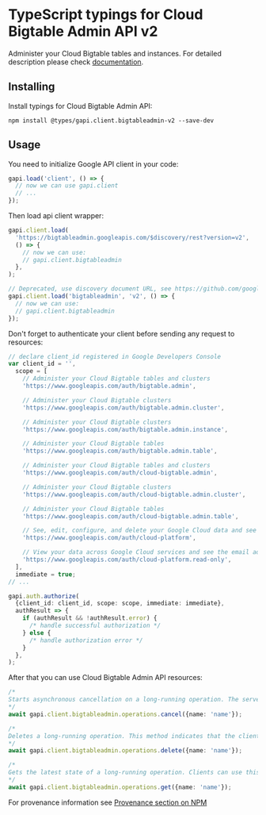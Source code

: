 # TypeScript typings for Cloud Bigtable Admin API v2

Administer your Cloud Bigtable tables and instances.
For detailed description please check [documentation](https://cloud.google.com/bigtable/).

## Installing

Install typings for Cloud Bigtable Admin API:

```
npm install @types/gapi.client.bigtableadmin-v2 --save-dev
```

## Usage

You need to initialize Google API client in your code:

```typescript
gapi.load('client', () => {
  // now we can use gapi.client
  // ...
});
```

Then load api client wrapper:

```typescript
gapi.client.load(
  'https://bigtableadmin.googleapis.com/$discovery/rest?version=v2',
  () => {
    // now we can use:
    // gapi.client.bigtableadmin
  },
);
```

```typescript
// Deprecated, use discovery document URL, see https://github.com/google/google-api-javascript-client/blob/master/docs/reference.md#----gapiclientloadname----version----callback--
gapi.client.load('bigtableadmin', 'v2', () => {
  // now we can use:
  // gapi.client.bigtableadmin
});
```

Don't forget to authenticate your client before sending any request to resources:

```typescript
// declare client_id registered in Google Developers Console
var client_id = '',
  scope = [
    // Administer your Cloud Bigtable tables and clusters
    'https://www.googleapis.com/auth/bigtable.admin',

    // Administer your Cloud Bigtable clusters
    'https://www.googleapis.com/auth/bigtable.admin.cluster',

    // Administer your Cloud Bigtable clusters
    'https://www.googleapis.com/auth/bigtable.admin.instance',

    // Administer your Cloud Bigtable tables
    'https://www.googleapis.com/auth/bigtable.admin.table',

    // Administer your Cloud Bigtable tables and clusters
    'https://www.googleapis.com/auth/cloud-bigtable.admin',

    // Administer your Cloud Bigtable clusters
    'https://www.googleapis.com/auth/cloud-bigtable.admin.cluster',

    // Administer your Cloud Bigtable tables
    'https://www.googleapis.com/auth/cloud-bigtable.admin.table',

    // See, edit, configure, and delete your Google Cloud data and see the email address for your Google Account.
    'https://www.googleapis.com/auth/cloud-platform',

    // View your data across Google Cloud services and see the email address of your Google Account
    'https://www.googleapis.com/auth/cloud-platform.read-only',
  ],
  immediate = true;
// ...

gapi.auth.authorize(
  {client_id: client_id, scope: scope, immediate: immediate},
  authResult => {
    if (authResult && !authResult.error) {
      /* handle successful authorization */
    } else {
      /* handle authorization error */
    }
  },
);
```

After that you can use Cloud Bigtable Admin API resources: <!-- TODO: make this work for multiple namespaces -->

```typescript
/*
Starts asynchronous cancellation on a long-running operation. The server makes a best effort to cancel the operation, but success is not guaranteed. If the server doesn't support this method, it returns `google.rpc.Code.UNIMPLEMENTED`. Clients can use Operations.GetOperation or other methods to check whether the cancellation succeeded or whether the operation completed despite cancellation. On successful cancellation, the operation is not deleted; instead, it becomes an operation with an Operation.error value with a google.rpc.Status.code of `1`, corresponding to `Code.CANCELLED`.
*/
await gapi.client.bigtableadmin.operations.cancel({name: 'name'});

/*
Deletes a long-running operation. This method indicates that the client is no longer interested in the operation result. It does not cancel the operation. If the server doesn't support this method, it returns `google.rpc.Code.UNIMPLEMENTED`.
*/
await gapi.client.bigtableadmin.operations.delete({name: 'name'});

/*
Gets the latest state of a long-running operation. Clients can use this method to poll the operation result at intervals as recommended by the API service.
*/
await gapi.client.bigtableadmin.operations.get({name: 'name'});
```

For provenance information see [Provenance section on NPM](https://www.npmjs.com/package/@maxim_mazurok/gapi.client.bigtableadmin-v2#Provenance:~:text=none-,Provenance,-Built%20and%20signed)
